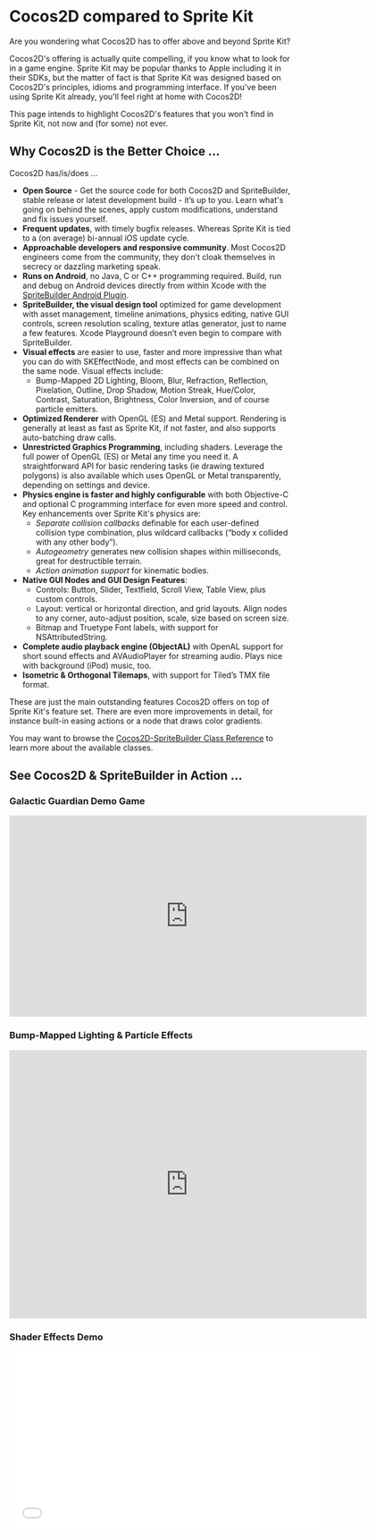 # Cocos2D compared to Sprite Kit

Are you wondering what Cocos2D has to offer above and beyond Sprite Kit?

Cocos2D's offering is actually quite compelling, if you know what to look for in a game engine. Sprite Kit may be popular thanks to Apple including it in their SDKs, but the matter of fact is that Sprite Kit was designed based on Cocos2D's principles, idioms and programming interface. If you've been using Sprite Kit already, you'll feel right at home with Cocos2D!

This page intends to highlight Cocos2D's features that you won't find in Sprite Kit, not now and (for some) not ever.

## Why Cocos2D is the Better Choice ...

Cocos2D has/is/does ...

- **Open Source** - Get the source code for both Cocos2D and SpriteBuilder, stable release or latest development build - it’s up to you. Learn what's going on behind the scenes, apply custom modifications, understand and fix issues yourself.
- **Frequent updates**, with timely bugfix releases. Whereas Sprite Kit is tied to a (on average) bi-annual iOS update cycle.
- **Approachable developers and responsive community**. Most Cocos2D engineers come from the community, they don't cloak themselves in secrecy or dazzling marketing speak.
- **Runs on Android**, no Java, C or C++ programming required. Build, run and debug on Android devices directly from within Xcode with the [SpriteBuilder Android Plugin](https://store.spritebuilder.com/products/spritebuilder-android-plugin-starter).
- **SpriteBuilder, the visual design tool** optimized for game development with asset management, timeline animations, physics editing, native GUI controls, screen resolution scaling, texture atlas generator, just to name a few features. Xcode Playground doesn’t even begin to compare with SpriteBuilder.
- **Visual effects** are easier to use, faster and more impressive than what you can do with SKEffectNode, and most effects can be combined on the same node. Visual effects include:
	- Bump-Mapped 2D Lighting, Bloom, Blur, Refraction, Reflection, Pixelation, Outline, Drop Shadow, Motion Streak, Hue/Color, Contrast, Saturation, Brightness, Color Inversion, and of course particle emitters.
- **Optimized Renderer** with OpenGL (ES) and Metal support. Rendering is generally at least as fast as Sprite Kit, if not faster, and also supports auto-batching draw calls.
- **Unrestricted Graphics Programming**, including shaders. Leverage the full power of OpenGL (ES) or Metal any time you need it. A straightforward API for basic rendering tasks (ie drawing textured polygons) is also available which uses OpenGL or Metal transparently, depending on settings and device.
- **Physics engine is faster and highly configurable** with both Objective-C and optional C programming interface for even more speed and control. Key enhancements over Sprite Kit's physics are:
	- *Separate collision callbacks* definable for each user-defined collision type combination, plus wildcard callbacks (“body x collided with any other body”).
	- *Autogeometry* generates new collision shapes within milliseconds, great for destructible terrain.
	- *Action animation support* for kinematic bodies.
- **Native GUI Nodes and GUI Design Features**:
	- Controls: Button, Slider, Textfield, Scroll View, Table View, plus custom controls.
	- Layout: vertical or horizontal direction, and grid layouts. Align nodes to any corner, auto-adjust position, scale, size based on screen size.
	- Bitmap and Truetype Font labels, with support for NSAttributedString.
- **Complete audio playback engine (ObjectAL)** with OpenAL support for short sound effects and AVAudioPlayer for streaming audio. Plays nice with background (iPod) music, too.
- **Isometric & Orthogonal Tilemaps**, with support for Tiled’s TMX file format.

These are just the main outstanding features Cocos2D offers on top of Sprite Kit's feature set. There are even more improvements in detail, for instance built-in easing actions or a node that draws color gradients. 

You may want to browse the [Cocos2D-SpriteBuilder Class Reference](http://cocos2d.spritebuilder.com/docs/api/index.html) to learn more about the available classes.

## See Cocos2D & SpriteBuilder in Action ...

### Galactic Guardian Demo Game
<iframe width="640" height="360" src="https://www.youtube-nocookie.com/embed/9lUs4I_PNq0?rel=0" frameborder="0" allowfullscreen></iframe>

### Bump-Mapped Lighting & Particle Effects

<iframe width="640" height="480" src="https://www.youtube-nocookie.com/embed/g5fCq8qJJQA?rel=0" frameborder="0" allowfullscreen></iframe>

### Shader Effects Demo
<iframe width="568" height="320" src="//www.youtube-nocookie.com/embed/7dyj6NkM8Ew?rel=0&amp;showinfo=0" 
frameborder="0" allowfullscreen></iframe> 

